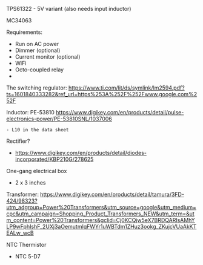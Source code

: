 

TPS61322 - 5V variant (also needs input inductor)

MC34063


Requirements:
- Run on AC power
- Dimmer (optional)
- Current monitor (optional)
- WiFi
- Octo-coupled relay
-

The switching regulator:
  https://www.ti.com/lit/ds/symlink/lm2594.pdf?ts=1601840333282&ref_url=https%253A%252F%252Fwww.google.com%252F

Inductor:
    PE-53810
    https://www.digikey.com/en/products/detail/pulse-electronics-power/PE-53810SNL/1037006

    - L10 in the data sheet

Rectifier?
- https://www.digikey.com/en/products/detail/diodes-incorporated/KBP210G/278625

One-gang electrical box
- 2 x 3 inches


Transformer:
    https://www.digikey.com/en/products/detail/tamura/3FD-424/98323?utm_adgroup=Power%20Transformers&utm_source=google&utm_medium=cpc&utm_campaign=Shopping_Product_Transformers_NEW&utm_term=&utm_content=Power%20Transformers&gclid=Cj0KCQjw5eX7BRDQARIsAMhYLP9wFphIshF_2UXj3aOemutmIqFWYr1uWBTdm1ZHuz3ookg_ZKujcVUaAkKTEALw_wcB

NTC Thermistor
- NTC 5-D7